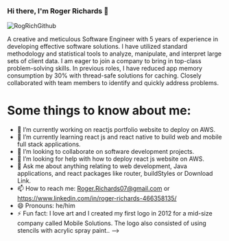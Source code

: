 ### Hi there, I'm Roger Richards 👋

![RogRichGithub](https://user-images.githubusercontent.com/20470279/116919369-2d5d8780-ac1f-11eb-94ef-d34b4af7e866.jpg)
 

A creative and meticulous Software Engineer with 5 years of experience in developing effective software solutions. I have utilized 
standard methodology and statistical tools to analyze, manipulate, and interpret large sets of client data. I am eager to join
a company to bring in top-class problem-solving skills. In previous roles, I have reduced app memory consumption by 30% with 
thread-safe solutions for caching. Closely collaborated with team members to identify and quickly address problems.

# Some things to know about me:

- 🔭 I’m currently working on reactjs portfolio website to deploy on AWS.
- 🌱 I’m currently learning react js and react native to build web and mobile full stack applications.
- 👯 I’m looking to collaborate on software development projects.
- 🤔 I’m looking for help with how to deploy react js website on AWS.
- 💬 Ask me about anything relating to web development, Java applications, and react packages like router, buildStyles or Download Link.
- 📫 How to reach me: Roger.Richards07@gmail.com or https://www.linkedin.com/in/roger-richards-466358135/
- 😄 Pronouns: he/him
- ⚡ Fun fact: I love art and I created my first logo in 2012 for a mid-size company called Mobile Solutions. The logo also consisted of     using stencils with acrylic spray paint.. 
-->
